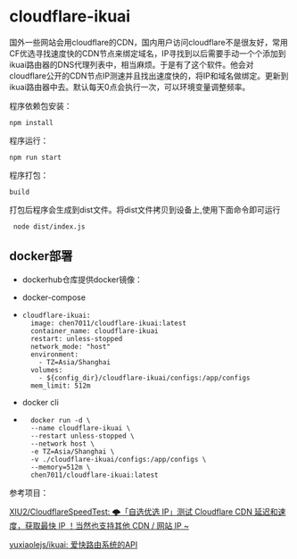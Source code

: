 #           cloudflare-ikuai

国外一些网站会用cloudflare的CDN，国内用户访问cloudflare不是很友好，常用CF优选寻找速度快的CDN节点来绑定域名，IP寻找到以后需要手动一个个添加到ikuai路由器的DNS代理列表中，相当麻烦。于是有了这个软件。他会对cloudflare公开的CDN节点IP测速并且找出速度快的，将IP和域名做绑定。更新到ikuai路由器中去。默认每天0点会执行一次，可以环境变量调整频率。

程序依赖包安装：

```
npm install
```

程序运行：

```
npm run start
```

程序打包：

```
build
```

打包后程序会生成到dist文件。将dist文件拷贝到设备上,使用下面命令即可运行

```
 node dist/index.js
```



## docker部署

- dockerhub仓库提供docker镜像：

- docker-compose

- ```  
  cloudflare-ikuai:
    image: chen7011/cloudflare-ikuai:latest
    container_name: cloudflare-ikuai
    restart: unless-stopped
    network_mode: "host"
    environment:
      - TZ=Asia/Shanghai
    volumes:
      - ${config_dir}/cloudflare-ikuai/configs:/app/configs
    mem_limit: 512m
  ```

- docker cli

- ```
    docker run -d \
    --name cloudflare-ikuai \
    --restart unless-stopped \
    --network host \
    -e TZ=Asia/Shanghai \
    -v ./cloudflare-ikuai/configs:/app/configs \
    --memory=512m \
    chen7011/cloudflare-ikuai:latest

  ```
参考项目：

[XIU2/CloudflareSpeedTest: 🌩「自选优选 IP」测试 Cloudflare CDN 延迟和速度，获取最快 IP ！当然也支持其他 CDN / 网站 IP ~](https://github.com/XIU2/CloudflareSpeedTest)

[yuxiaolejs/ikuai: 爱快路由系统的API](https://github.com/yuxiaolejs/ikuai)

